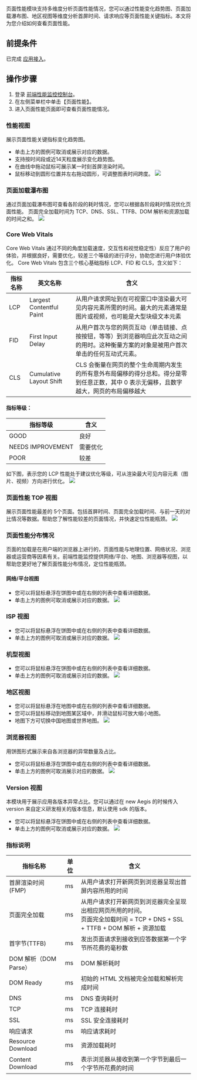 页面性能模块支持多维度分析页面性能情况，您可以通过性能变化趋势图、页面加载瀑布图、地区视图等维度分析首屏时间、请求响应等页面性能关键指标。本文将为您介绍如何查看页面性能。

## 前提条件
已完成 [应用接入](https://cloud.tencent.com/document/product/1464/58145)。

## 操作步骤
1.  登录 [前端性能监控控制台](https://console.cloud.tencent.com/rum)。
2.  在左侧菜单栏中单击【页面性能】。
3.  进入页面性能页面即可查看页面性能情况。


### 性能视图
展示页面性能关键指标变化趋势图。
- 单击上方的图例可取消或展示对应的数据。
- 支持按时间段或近14天粒度展示变化趋势图。
- 在曲线中拖动鼠标可展示某一时刻首屏渲染时间。
- 鼠标移动到圆形位置并左右拖动圆形，可调整图表时间跨度。
![](https://main.qcloudimg.com/raw/dd843080e9f599f95009c79143fb78d9.png)
 
### 页面加载瀑布图
通过页面加载瀑布图可查看各阶段的耗时情况，您可以根据各阶段耗时情况优化页面性能。
页面完全加载时间为 TCP、DNS、SSL、TTFB、DOM 解析和资源加载的时间之和。
![](https://main.qcloudimg.com/raw/69d9f6487b02de60a8c0fabb5d7b0953.png)

### Core Web Vitals
Core Web Vitals  通过不同的角度加载速度，交互性和视觉稳定性）反应了用户的体验，并根据良好，需要优化，较差三个等级的进行评分，协助您进行用户体验优化。
Core Web Vitals  包含三个核心基础指标 LCP、FID 和 CLS，含义如下：

| 指标名称 | 英文名称 | 含义 | 
|---------|---------|---------|
| LCP | Largest Contentful Paint|从用户请求网址到在可视窗口中渲染最大可见内容元素所需的时间。最大的元素通常是图片或视频，也可能是大型块级文本元素 | 
| FID | First Input Delay|从用户首次与您的网页互动（单击链接、点按按钮，等等）到浏览器响应此次互动之间的用时。这种衡量方案的对象是被用户首次单击的任何互动式元素。 |
| CLS | Cumulative Layout Shift | CLS 会衡量在网页的整个生命周期内发生的所有意外布局偏移的得分总和。得分是零到任意正数，其中 0 表示无偏移，且数字越大，网页的布局偏移越大|

#### 指标等级：

|指标等级 | 含义 | 
|---------|---------|
| GOOD|良好| 
| NEEDS IMPROVEMENT| 需要优化|
| POOR| 较差 |

如下图，表示您的 LCP 性能处于建议优化等级，可从渲染最大可见内容元素（图片、视频）方向进行优化。
![](https://main.qcloudimg.com/raw/3044b249edec0a5920311e5600471e08.png)


### 页面性能 TOP 视图
展示页面性能最差的 5个页面。包括首屏时间、页面完全加载时间、与前一天的对比情况等数据。帮助您了解性能较差的页面情况，并快速定位性能瓶颈。
![](https://main.qcloudimg.com/raw/23ae6351585d4de7c27120eebc7316e1.png)

### 页面性能分布情况
页面的加载是在用户端的浏览器上进行的，页面性能与地理位置、网络状况、浏览器或运营商等因素有关。前端性能监控提供网络/平台、地图、浏览器等视图，以帮助您更好地了解页面性能分布情况，定位性能瓶颈。

#### 网络/平台视图
- 您可以将鼠标悬浮在饼图中或在右侧的列表中查看详细数据。
- 单击上方的图例可取消或展示对应的数据。
![](https://main.qcloudimg.com/raw/bc8bd049de824fdb652dba02e8155361.png)


### ISP 视图
- 您可以将鼠标悬浮在饼图中或在右侧的列表中查看详细数据。
- 单击上方的图例可取消或展示对应的数据。
![](https://main.qcloudimg.com/raw/88abefe2c92784a64300a4dbe8309375.png)

### 机型视图
- 您可以将鼠标悬浮在饼图中或在右侧的列表中查看详细数据。
- 单击上方的图例可取消或展示对应的数据。
![](https://main.qcloudimg.com/raw/730b05212d0cf2bf16a33da7aa160e15.png)

### 地区视图
- 您可以将鼠标悬浮在地图中或在右侧的列表中查看详细数据。
- 您可以将鼠标移动到地图某区域中，并滑动鼠标可放大缩小地图。
- 地图下方可切换中国地图或世界地图。
![](https://main.qcloudimg.com/raw/b09da2a84b582a91a7b4650c09744867.png)

### 浏览器视图
用饼图形式展示来自各浏览器的异常数量及占比。
- 您可以将鼠标悬浮在饼图中或在右侧的列表中查看详细数据。
- 单击上方的图例可取消展示对应的数据。
![](https://main.qcloudimg.com/raw/232233e4651eaa079084418d1d0bc796.png)

### Version 视图
本模块用于展示应用各版本异常占比。您可以通过在 new Aegis 的时候传入 version 来自定义研发相关的版本信息，默认使用 sdk 的版本。
- 您可以将鼠标悬浮在饼图中或在右侧的列表中查看详细数据。
- 单击上方的图例可取消或展示对应的数据。
![](https://main.qcloudimg.com/raw/0289f0e3ea649aeabfe6daa7d7115335.png)

### 指标说明

| 指标名称 |单位 | 含义 |
|---------|---------|---------|
| 首屏渲染时间(FMP)| ms| 从用户请求打开新网页到浏览器呈现出首屏内容所用的时间 |
|页面完全加载|ms|从用户请求打开新网页到浏览器完全呈现出相应网页所用的时间。<br>页面完全加载时间 = TCP + DNS + SSL + TTFB + DOM  解析 + 资源加载|
|首字节(TTFB)|ms|发出页面请求到接收到应答数据第一个字节所花费的毫秒数|
|DOM 解析（DOM Parse）|ms|DOM  解析耗时|
|DOM Ready|ms|初始的 HTML 文档被完全加载和解析完成时间|
|DNS |ms|DNS  查询耗时|
|TCP|ms|	TCP  连接耗时|
|SSL |ms |SSL  安全连接耗时|
|响应请求|ms|响应请求耗时|
|Resource Download|ms|资源加载耗时|
|Content Download|ms|表示浏览器从接收到第一个字节到最后一个字节所花费的时间|
